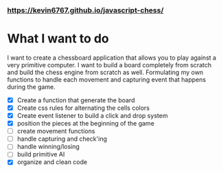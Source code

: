 ### https://kevin6767.github.io/javascript-chess/

# What I want to do

I want to create a chessboard application that allows you to play against a very primitive computer. I want to build a board completely from scratch and build the chess engine from scratch as well. Formulating my own functions to handle each movement and capturing event that happens during the game.

- [x] Create a function that generate the board
- [x] Create css rules for alternating the cells colors
- [x] Create event listener to build a click and drop system
- [x] position the pieces at the beginning of the game
- [ ] create movement functions
- [ ] handle capturing and check'ing
- [ ] handle winning/losing
- [ ] build primitive AI
- [x] organize and clean code
